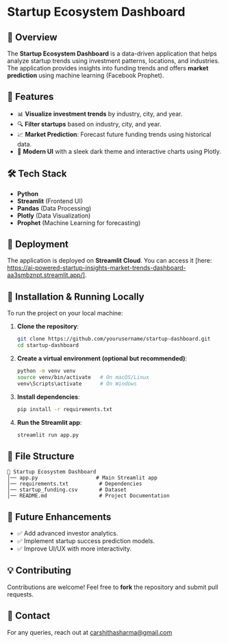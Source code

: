 # Startup Ecosystem Dashboard

## 📌 Overview

The **Startup Ecosystem Dashboard** is a data-driven application that helps analyze startup trends using investment patterns, locations, and industries. The application provides insights into funding trends and offers **market prediction** using machine learning (Facebook Prophet).

## 🌟 Features
- 📊 **Visualize investment trends** by industry, city, and year.
- 🔍 **Filter startups** based on industry, city, and year.
- 📈 **Market Prediction**: Forecast future funding trends using historical data.
- 🎨 **Modern UI** with a sleek dark theme and interactive charts using Plotly.

## 🛠️ Tech Stack
- **Python**
- **Streamlit** (Frontend UI)
- **Pandas** (Data Processing)
- **Plotly** (Data Visualization)
- **Prophet** (Machine Learning for forecasting)

## 🚀 Deployment
The application is deployed on **Streamlit Cloud**. You can access it [here: https://ai-powered-startup-insights-market-trends-dashboard-aa3smbznpt.streamlit.app/].

## 🔧 Installation & Running Locally

To run the project on your local machine:

1. **Clone the repository**:
   ```bash
   git clone https://github.com/yourusername/startup-dashboard.git
   cd startup-dashboard
   ```
2. **Create a virtual environment (optional but recommended)**:
   ```bash
   python -m venv venv
   source venv/bin/activate   # On macOS/Linux
   venv\Scripts\activate      # On Windows
   ```
3. **Install dependencies**:
   ```bash
   pip install -r requirements.txt
   ```
4. **Run the Streamlit app**:
   ```bash
   streamlit run app.py
   ```

## 📂 File Structure

```
📂 Startup Ecosystem Dashboard
│── app.py                   # Main Streamlit app
│── requirements.txt          # Dependencies
│── startup_funding.csv       # Dataset
│── README.md                 # Project Documentation
```

## 🎯 Future Enhancements

- ✅ Add advanced investor analytics.
- ✅ Implement startup success prediction models.
- ✅ Improve UI/UX with more interactivity.

## 💡 Contributing

Contributions are welcome! Feel free to **fork** the repository and submit pull requests.

## 📧 Contact

For any queries, reach out at carshithasharma@gmail.com

